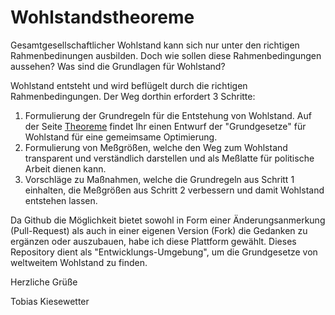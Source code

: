 # Wohlstandstheoreme

Gesamtgesellschaftlicher Wohlstand kann sich nur unter den richtigen Rahmenbedinungen ausbilden. Doch wie sollen diese Rahmenbedingungen aussehen? Was sind die Grundlagen für Wohlstand? 

Wohlstand entsteht und wird beflügelt durch die richtigen Rahmenbedingungen. Der Weg dorthin erfordert 3 Schritte: 
1. Formulierung der Grundregeln für die Entstehung von Wohlstand. Auf der Seite [Theoreme](https://github.com/Tobias-Kiesewetter/Wohlstand/blob/master/THEOREME.md) findet Ihr einen Entwurf der "Grundgesetze" für Wohlstand für eine gemeimsame Optimierung.
2. Formulierung von Meßgrößen, welche den Weg zum Wohlstand transparent und verständlich darstellen und als Meßlatte für politische Arbeit dienen kann.
3. Vorschläge zu Maßnahmen, welche die Grundregeln aus Schritt 1 einhalten, die Meßgrößen aus Schritt 2 verbessern und damit Wohlstand entstehen lassen. 

Da Github die Möglichkeit bietet sowohl in Form einer Änderungsanmerkung (Pull-Request) als auch in einer eigenen Version (Fork) die Gedanken zu ergänzen oder auszubauen, habe ich diese Plattform gewählt. Dieses Repository dient als "Entwicklungs-Umgebung", um die Grundgesetze von weltweitem Wohlstand zu finden.


Herzliche Grüße

Tobias Kiesewetter
